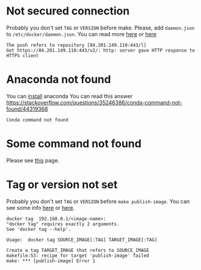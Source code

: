 # Not secured connection

Probably you don't set `TAG` or `VERSION` before make. Please, add `daemon.json` to `/etc/docker/daemon.json`. You can read more [here](https://github.com/U-Company/python-private-service-layout/tree/master/%7B%7B%20cookiecutter.service%20%7D%7D) or [here](https://github.com/U-Company/notes/tree/master/deployments)

    The push refers to repository [84.201.149.110:443/l]
    Get https://84.201.149.110:443/v2/: http: server gave HTTP response to HTTPS client
    
 # Anaconda not found
 
You can [install](https://www.anaconda.com/products/individual) anaconda You can read this answer https://stackoverflow.com/questions/35246386/conda-command-not-found/44319368 

    Conda command not found
    
    
# Some command not found

Please see [this](https://github.com/U-Company/python-private-service-layout#usage) page.
    
# Tag or version not set

Probably you don't set `TAG` or `VERSION` before `make publish-image`. You can see some info [here](https://github.com/U-Company/python-private-service-layout#usage) or [here](https://github.com/U-Company/python-private-service-layout/blob/master/%7B%7B%20cookiecutter.service%20%7D%7D/docs/commands.md).

    docker tag  192.168.0.1/<image-name>:
    "docker tag" requires exactly 2 arguments.
    See 'docker tag --help'.

    Usage:  docker tag SOURCE_IMAGE[:TAG] TARGET_IMAGE[:TAG]

    Create a tag TARGET_IMAGE that refers to SOURCE_IMAGE
    makefile:53: recipe for target 'publish-image' failed
    make: *** [publish-image] Error 1
